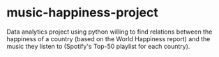 # music-happiness-project
Data analytics project using python willing to find relations between the happiness of a country (based on the World Happiness report) and the music they listen to (Spotify's Top-50 playlist for each country).
